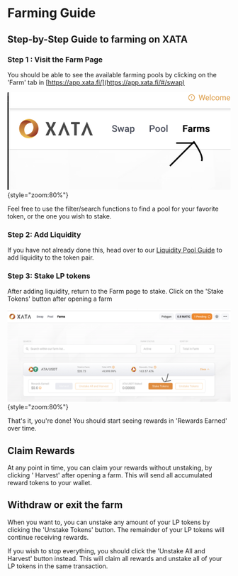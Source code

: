 # Farming Guide

## Step-by-Step Guide to farming on XATA

### Step 1 : Visit the Farm Page 
You should be able to see the available farming pools by clicking on the 'Farm' tab in [https://app.xata.fi/](https://app.xata.fi/#/swap)

![](../assets/xata/farm.png){style="zoom:80%"}

Feel free to use the filter/search functions to find a pool for your favorite token, or the one you wish to stake.

### Step 2: Add Liquidity
If you have not already done this, head over to our [Liquidity Pool Guide](https://docs.xata.fi/xata/swap-and-liquidity-pool-guide) to add liquidity to the token pair.

### Step 3: Stake LP tokens
After adding liquidity, return to the Farm page to stake.
Click on the 'Stake Tokens' button after opening a farm

![](../assets/xata/stake.png){style="zoom:80%"}

That's it, you're done! You should start seeing rewards in 'Rewards Earned' over time.

## Claim Rewards
At any point in time, you can claim your rewards without unstaking, by clicking ' Harvest' after opening a farm. This will send all accumulated reward tokens to your wallet.

## Withdraw or exit the farm
When you want to, you can unstake any amount of your LP tokens by clicking the 'Unstake Tokens' button. The remainder of your LP tokens will continue receiving rewards.

If you wish to stop everything, you should click the 'Unstake All and Harvest' button instead. This will claim all rewards and unstake all of your LP tokens in the same transaction.